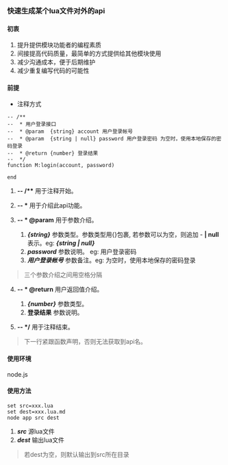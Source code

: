 ### 快速生成某个lua文件对外的api

#### 初衷
1. 提升提供模块功能者的编程素质
2. 间接提高代码质量，最简单的方式提供给其他模块使用
2. 减少沟通成本，便于后期维护
3. 减少重复编写代码的可能性

#### 前提
* 注释方式
```
-- /**
--  * 用户登录接口
--  * @param  {string} account 用户登录帐号
--  * @param  {string | null} password 用户登录密码 为空时，使用本地保存的密码登录
--  * @return {number} 登录结果
--  */
function M:login(account, password) 

end
```

1. __-- /**__
用于注释开始。

2. __--  *__
用于介绍此api功能。

3. __--  * @param__
用于参数介绍。
    1. ___{string}___ 参数类型。参数类型用{}包裹, 若参数可以为空，则追加 - __| null__ 表示。eg: ___{string | null}___
    2. ___password___ 参数说明。 eg: 用户登录密码
    3. ___用户登录帐号___ 参数备注。eg: 为空时，使用本地保存的密码登录

> 三个参数介绍之间用空格分隔

4. __--  * @return__
用户返回值介绍。
    1. ___{number}___ 参数类型。
    2. __登录结果__ 参数说明。

5. __--  */__
用于注释结束。
> 下一行紧跟函数声明，否则无法获取到api名。

#### 使用环境
node.js

#### 使用方法
```
set src=xxx.lua
set dest=xxx.lua.md
node app src dest
```
1. ___src___ 源lua文件
2. ___dest___ 输出lua文件
> 若dest为空，则默认输出到src所在目录